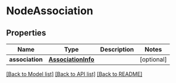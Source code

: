 # NodeAssociation

## Properties
Name | Type | Description | Notes
------------ | ------------- | ------------- | -------------
**association** | [**AssociationInfo**](AssociationInfo.md) |  | [optional] 

[[Back to Model list]](../README.md#documentation-for-models) [[Back to API list]](../README.md#documentation-for-api-endpoints) [[Back to README]](../README.md)


